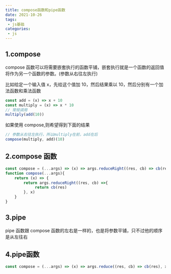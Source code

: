 ```yaml
---
title: compose函数和pipe函数
date: 2021-10-26
tags:
 - js基础
categories:
 - js
---
```


## 1.compose

compose 函数可以将需要嵌套执行的函数平铺，嵌套执行就是一个函数的返回值将作为另一个函数的参数。(参数从右往左执行)

比如给定一个输入值 x，先给这个值加 10，然后结果乘以 10，然后分别有一个加法函数和乘法函数

```js
const add = (x) => x + 10
const multiply = (x) => x * 10
// 常规调用
multiply(add(10))
```

如果使用 compose,则希望得到下面的结果

```js
// 参数从右往左执行，所以multiply在前，add在后
compose(multiply, add)(10)
```

## 2.compose 函数

```js
const compose = (...args) => (x) => args.reduceRight((res, cb) => cb(res), x)
function compose(...args){
    return (x) => {
        return args.reduceRight((res, cb) =>{
             return cb(res)
        }, x)
    }
}
```

## 3.pipe

pipe 函数跟 compose 函数的左右是一样的，也是将参数平铺，只不过他的顺序是从左往右

## 4.pipe函数

```js
const compose = (...args) => (x) => args.reduce((res, cb) => cb(res), x)
```

